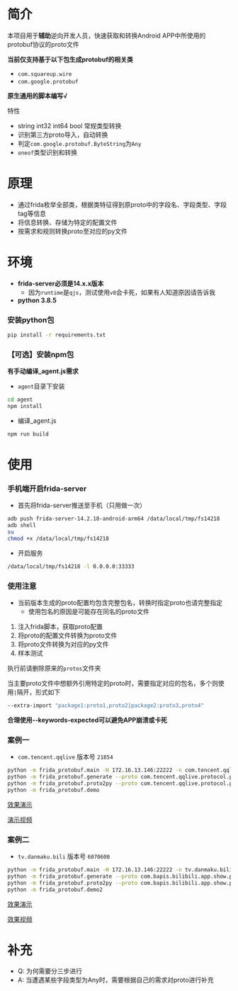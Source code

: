 # 简介

本项目用于**辅助**逆向开发人员，快速获取和转换Android APP中所使用的protobuf协议的proto文件

**当前仅支持基于以下包生成protobuf的相关类**

- `com.squareup.wire`
- `com.google.protobuf`

**原生通用的脚本编写√**

特性

- string int32 int64 bool 常规类型转换
- 识别第三方proto导入，自动转换
- 判定`com.google.protobuf.ByteString`为`Any`
- `oneof`类型识别和转换

# 原理

- 通过frida枚举全部类，根据类特征得到原proto中的字段名、字段类型、字段tag等信息
- 将信息转换、存储为特定的配置文件
- 按需求和规则转换proto至对应的py文件

# 环境

- **frida-server必须是14.x.x版本**
    - 因为`runtime`是`qjs`，测试使用`v8`会卡死，如果有人知道原因请告诉我
- **python 3.8.5**

### 安装python包

```bash
pip install -r requirements.txt
```

### 【可选】安装npm包

**有手动编译_agent.js需求**

- `agent`目录下安装

```bash
cd agent
npm install
```

- 编译_agent.js

```bash
npm run build
```

# 使用

### 手机端开启frida-server

- 首先将frida-server推送至手机（只用做一次）

```bash
adb push frida-server-14.2.18-android-arm64 /data/local/tmp/fs14218
adb shell
su
chmod +x /data/local/tmp/fs14218
```

- 开启服务

```bash
/data/local/tmp/fs14218 -l 0.0.0.0:33333
```

### 使用注意

- 当前版本生成的proto配置均包含完整包名，转换时指定proto也请完整指定
    - 使用包名的原因是可能存在同名的proto文件

1. 注入frida脚本，获取proto配置
2. 将proto的配置文件转换为proto文件
3. 将proto文件转换为对应的py文件
4. 样本测试

执行前请删除原来的`protos`文件夹

当主要proto文件中想额外引用特定的proto时，需要指定对应的包名，多个则使用`|`隔开，形式如下

```bash
--extra-import "package1:proto1,proto2|package2:proto3,proto4"
```

**合理使用--keywords-expected可以避免APP崩溃或卡死**

### 案例一

- `com.tencent.qqlive` 版本号 `21854`

```bash
python -m frida_protobuf.main -H 172.16.13.146:22222 -n com.tencent.qqlive --use-default-any --keywords-expected "com.tencent.qqlive.protocol.pb,com.tencent.spp_rpc"
python -m frida_protobuf.generate --proto com.tencent.qqlive.protocol.pb.ChangeSectionResponse --extra-import "com.tencent.qqlive.protocol.pb:Poster,Action,Attent,VideoIdKeyValueSet"
python -m frida_protobuf.proto2py --proto com.tencent.qqlive.protocol.pb.ChangeSectionResponse
python -m frida_protobuf.demo
```

[效果演示](http://pan.iqiyi.com/file/paopao/_8BryDtYjocn91iI9UdL0E--gVQG8baazNgLbbSEzOGCdNxscmbI3WwLs25hj1BmU5PUqpuQpVEvH-eQz0-Vog.gif)

[演示视频](http://pan.iqiyi.com/file/paopao/rGdGDYUdK_LSwzMWJD4X8fZvkFIAdHTfGQIvpcXMmuOAa1KCZKqTx3kNih6CCp59A-XR-d91R3n2uHzmg-PrVw.mp4)

### 案例二

- `tv.danmaku.bili` 版本号 `6070600`

```bash
python -m frida_protobuf.main -H 172.16.13.146:22222 -n tv.danmaku.bili --use-default-any --keywords-expected "bili"
python -m frida_protobuf.generate --proto com.bapis.bilibili.app.show.popular.v1.PopularReply
python -m frida_protobuf.proto2py --proto com.bapis.bilibili.app.show.popular.v1.PopularReply
python -m frida_protobuf.demo2
```

[效果演示](http://pan.iqiyi.com/file/paopao/-wM1eKewn9snMIg6XqAZnoiN-u5RIEQ9tacPZ-O3-ntZz6WUzK-nCgGd2VnSsl0rRB3g3fxzardI5ZtwvkiNpg.gif)

[效果视频](http://pan.iqiyi.com/file/paopao/VjPzEqNkQt16avGaqcWwfMRHTZ71KTvpCKCddL80Tc73fxOT5rA5angpGnvmVPPKCVBwn6nV5TDFGLembmg2_Q.mp4)

# 补充

- Q: 为何需要分三步进行
- A: 当遭遇某些字段类型为Any时，需要根据自己的需求对proto进行补充